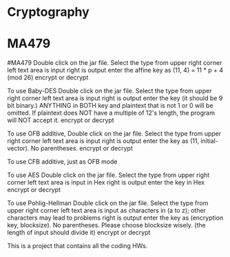 # Cryptography
# MA479

#MA479 
Double click on the jar file. 
Select the type from upper right corner
left text area is input
right is output
enter the affine key as (11, 4) = 11 * p + 4 (mod 26) 
encrypt or decrypt

To use Baby-DES
Double click on the jar file. 
Select the type from upper right corner
left text area is input
right is output
enter the key (it should be 9 bit binary.) 
ANYTHING in BOTH key and plaintext that is not 1 or 0 will be omitted. 
If plaintext does NOT have a multiple of 12's length, the program will NOT accept it. 
encrypt or decrypt

To use OFB additive, 
Double click on the jar file. 
Select the type from upper right corner
left text area is input
right is output
enter the key as (11,  initial-vector). No parentheses. 
encrypt or decrypt

To use CFB additive, 
just as OFB mode

To use AES
Double click on the jar file. 
Select the type from upper right corner
left text area is input in Hex
right is output
enter the key in Hex
encrypt or decrypt

To use Pohlig-Hellman
Double click on the jar file. 
Select the type from upper right corner
left text area is input as characters in (a to z); other characters may lead to problems
right is output
enter the key as (encryption key, blocksize). No parentheses. Please choose blocksize wisely. (the length of input should divide it) 
encrypt or decrypt

This is a project that contains all the coding HWs. 

